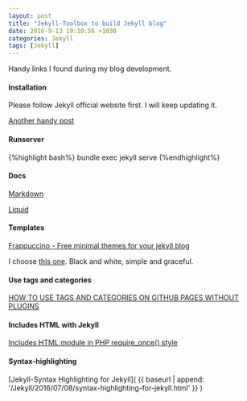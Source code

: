 ```yaml
---
layout: post
title: "Jekyll-Toolbox to build Jekyll blog"
date: 2016-9-13 19:10:56 +1030
categories: Jekyll
tags: [Jekyll]
---
```


Handy links I found during my blog development.
<!--summary break-->

#### Installation
Please follow Jekyll official website first. I will keep updating it.

[Another handy post](https://css-tricks.com/building-a-jekyll-site-part-1-of-3/)
#### Runserver
{%highlight bash%}
bundle exec jekyll serve
{%endhighlight%}
#### Docs
[Markdown](https://github.com/adam-p/markdown-here/wiki/Markdown-Cheatsheet#links)

[Liquid](https://shopify.github.io/liquid/basics/introduction/)

#### Templates
[Frappuccino - Free minimal themes for your jekyll blog](http://richbray.me/frap/)

I choose [this one](http://richbray.me/frap/vbc/). Black and white, simple and graceful.

#### Use tags and categories

[HOW TO USE TAGS AND CATEGORIES ON GITHUB PAGES WITHOUT PLUGINS](http://www.minddust.com/post/tags-and-categories-on-github-pages/)

####  Includes HTML with Jekyll

[Includes HTML module in PHP require_once() style](http://wolfslittlestore.be/2012/08/html-includes-with-jekyll/)

#### Syntax-highlighting
[Jekyll-Syntax Highlighting for Jekyll]( {{ baseurl | append: '/Jekyll/2016/07/08/syntax-highlighting-for-jekyll.html' }} )